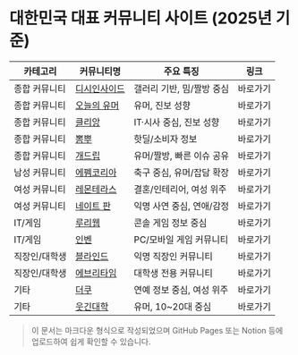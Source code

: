 # 대한민국 대표 커뮤니티 사이트 (2025년 기준)

| 카테고리 | 커뮤니티명 | 주요 특징 | 링크 |
|----------|-------------|-----------|------|
| 종합 커뮤니티 | [디시인사이드](https://www.dcinside.com) | 갤러리 기반, 밈/짤방 중심 | 바로가기 |
| 종합 커뮤니티 | [오늘의 유머](http://www.todayhumor.co.kr) | 유머, 진보 성향 | 바로가기 |
| 종합 커뮤니티 | [클리앙](https://www.clien.net) | IT·시사 중심, 진보 성향 | 바로가기 |
| 종합 커뮤니티 | [뽐뿌](https://www.ppomppu.co.kr) | 핫딜/소비자 정보 | 바로가기 |
| 종합 커뮤니티 | [개드립](https://www.dogdrip.net) | 유머/짤방, 빠른 이슈 공유 | 바로가기 |
| 남성 커뮤니티 | [에펨코리아](https://www.fmkorea.com) | 축구 중심, 유머/잡담 확장 | 바로가기 |
| 여성 커뮤니티 | [레몬테라스](https://cafe.naver.com/remonterrace) | 결혼/인테리어, 여성 위주 | 바로가기 |
| 여성 커뮤니티 | [네이트 판](https://pann.nate.com) | 익명 사연 중심, 연애/감정 | 바로가기 |
| IT/게임 | [루리웹](https://www.ruliweb.com) | 콘솔 게임 정보 중심 | 바로가기 |
| IT/게임 | [인벤](https://www.inven.co.kr) | PC/모바일 게임 커뮤니티 | 바로가기 |
| 직장인/대학생 | [블라인드](https://www.teamblind.com/kr) | 익명 직장인 커뮤니티 | 바로가기 |
| 직장인/대학생 | [에브리타임](https://everytime.kr) | 대학생 전용 커뮤니티 | 바로가기 |
| 기타 | [더쿠](https://theqoo.net) | 연예 정보 중심, 여성 위주 | 바로가기 |
| 기타 | [웃긴대학](https://www.humoruniv.com) | 유머, 10~20대 중심 | 바로가기 |

> 이 문서는 마크다운 형식으로 작성되었으며 GitHub Pages 또는 Notion 등에 업로드하여 쉽게 확인할 수 있습니다.
